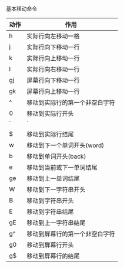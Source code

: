 基本移动命令

| 动作 | 作用                           |
|------|--------------------------------|
| h    | 实际行向左移动一格             |
| j    | 实际行向下移动一行             |
| k    | 实际行向上移动一行             |
| l    | 实际行向右移动一行             |
| gj   | 屏幕行向下移动一行             |
| gk   | 屏幕行向上移动一行             |
| ^    | 移动到实际行的第一个非空白字符 |
| 0    | 移动到实际行开头               |
|`|`  |同0|
| $    | 移动到实际行结尾               |
| w    | 移动到下一个单词开头(word)           |
| b    | 移动到单词开头(back)           |
| e    | 移动到当前或下一单词结尾       |
| ge   | 移动到上一单词结尾             |
| W    | 移动到下一字符串开头           |
| B    | 移动到字符串开头               |
| E    | 移动到字符串结尾               |
| gE   | 移动到上一字符串结尾           |
| g^   | 移动到屏幕行的第一个非空白字符 |
| g0   | 移动到屏幕行开头               |
| g$   | 移动到屏幕行的结尾             |
